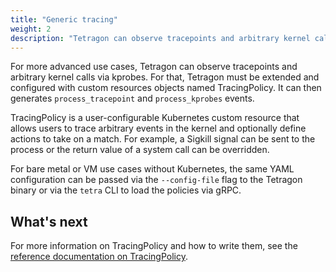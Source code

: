 ```yaml
---
title: "Generic tracing"
weight: 2
description: "Tetragon can observe tracepoints and arbitrary kernel calls via kprobes"
---
```


For more advanced use cases, Tetragon can observe tracepoints and arbitrary
kernel calls via kprobes. For that, Tetragon must be extended and configured
with custom resources objects named TracingPolicy. It can then generates
`process_tracepoint` and `process_kprobes` events.

TracingPolicy is a user-configurable Kubernetes custom resource that allows
users to trace arbitrary events in the kernel and optionally define actions to
take on a match. For example, a Sigkill signal can be sent to the process or
the return value of a system call can be overridden.

For bare metal or VM use cases without Kubernetes, the same YAML configuration
can be passed via the `--config-file` flag to the Tetragon binary or via the
`tetra` CLI to load the policies via gRPC.

## What's next

For more information on TracingPolicy and how to write them, see the
[reference documentation on TracingPolicy](/docs/reference/tracing-policy/).


